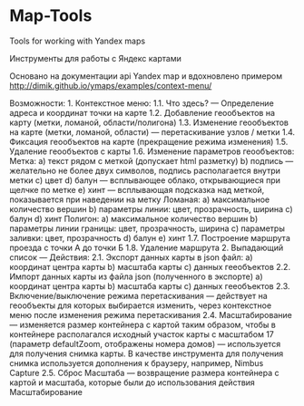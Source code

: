# Map-Tools
Tools for working with Yandex maps

Инструменты для работы с Яндекс картами

Основано на документации api Yandex map и вдохновлено примером http://dimik.github.io/ymaps/examples/context-menu/

Возможности:
    1. Контекстное меню:
        1.1. Что здесь? — Определение адреса и координат точки на карте
        1.2. Добавление геообъектов на карту (метки, ломаной, области/полигона)
        1.3. Изменение геообъектов на карте (метки, ломаной, области) — перетаскивание узлов / метки
        1.4. Фиксация геообъектов на карте (прекращение режима изменения)
        1.5. Удаление геообъектов с карты
        1.6. Изменение параметров геообъектов:
            Метка: 
            a) текст рядом с меткой (допускает html разметку)
            b) подпись — желательно не более двух символов, подпись располагается внутри метки
            c) цвет
            d) балун — всплывающее облако, открывающиеся при щелчке по метке
            e) хинт — всплывающая подсказка над меткой, показывается при наведении на метку
            Ломаная:
            a) максимальное количество вершин
            b) параметры линии: цвет, прозрачность, ширина
            c) балун
            d) хинт
            Полигон:
            a) максимальное количество вершин
            b) параметры линии границы: цвет, прозрачность, ширина
            c) параметры заливки: цвет, прозрачность
            d) балун
            e) хинт
        1.7. Построение маршрута проезда с точки А до точки Б
        1.8. Удаление маршрута
    2. Выпадающий список — Действия:
        2.1. Экспорт данных карты в json файл:
            a) координат центра карты
            b) масштаба карты
            c) данных гееобъектов
        2.2. Импорт данных карты из файла json (полученного в экспорте)
            a) координат центра карты
            b) масштаба карты
            c) данных гееобъектов
        2.3. Включение/выключение режима перетаскивания — действует на геообъекты для которых выбирается изменить, через контекстное меню после изменения режима перетаскивания
        2.4. Масштабирование — изменяется размер контейнера с картой таким образом, чтобы в контейнере располагался исходный участок карты с масштабом 17 (параметр defaultZoom, отображены номера домов) — используется для получения снимка карты. В качестве инструмента для получения снимка используется дополнения к браузеру, например, Nimbus Capture
        2.5. Сброс Масштаба — возвращение размера контейнера с картой и масштаба, которые были до использования действия Масштабирование
